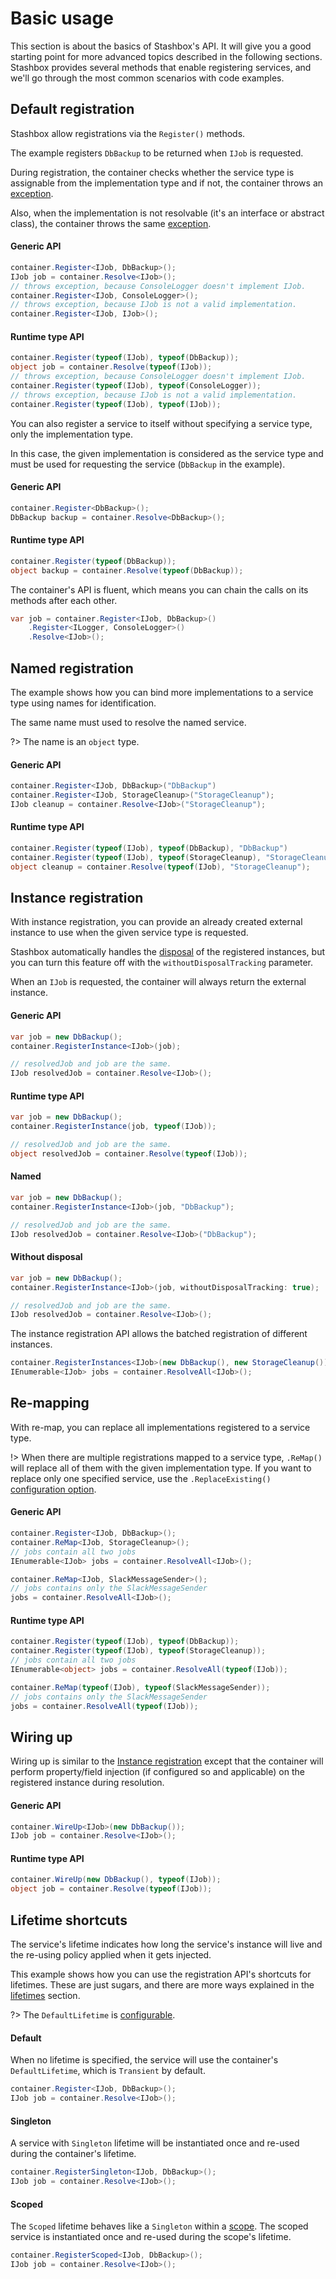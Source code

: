 # Basic usage
This section is about the basics of Stashbox's API. It will give you a good starting point for more advanced topics described in the following sections. 
Stashbox provides several methods that enable registering services, and we'll go through the most common scenarios with code examples.

<!-- panels:start -->

<!-- div:title-panel -->
## Default registration

<!-- div:left-panel -->
Stashbox allow registrations via the `Register()` methods. 

The example registers `DbBackup` to be returned when `IJob` is requested.

During registration, the container checks whether the service type is assignable from the implementation type and if not, the container throws an [exception](diagnostics/exceptions?id=invalidregistrationexception). 

Also, when the implementation is not resolvable (it's an interface or abstract class), the container throws the same [exception](diagnostics/exceptions?id=invalidregistrationexception).

<!-- div:right-panel -->

<!-- tabs:start -->
#### **Generic API**
```cs
container.Register<IJob, DbBackup>();
IJob job = container.Resolve<IJob>();
// throws exception, because ConsoleLogger doesn't implement IJob.
container.Register<IJob, ConsoleLogger>();
// throws exception, because IJob is not a valid implementation.
container.Register<IJob, IJob>();
```
#### **Runtime type API**
```cs
container.Register(typeof(IJob), typeof(DbBackup));
object job = container.Resolve(typeof(IJob));
// throws exception, because ConsoleLogger doesn't implement IJob.
container.Register(typeof(IJob), typeof(ConsoleLogger));
// throws exception, because IJob is not a valid implementation.
container.Register(typeof(IJob), typeof(IJob));
```
<!-- tabs:end -->

<!-- panels:end -->

<!-- panels:start -->

<!-- div:left-panel -->
You can also register a service to itself without specifying a service type, only the implementation type. 

In this case, the given implementation is considered as the service type and must be used for requesting the service (`DbBackup` in the example).

<!-- div:right-panel -->

<!-- tabs:start -->
#### **Generic API**
```cs
container.Register<DbBackup>();
DbBackup backup = container.Resolve<DbBackup>();
```
#### **Runtime type API**
```cs
container.Register(typeof(DbBackup));
object backup = container.Resolve(typeof(DbBackup));
```
<!-- tabs:end -->

<!-- panels:end -->

<!-- panels:start -->

<!-- div:left-panel -->
The container's API is fluent, which means you can chain the calls on its methods after each other.

<!-- div:right-panel -->
```cs
var job = container.Register<IJob, DbBackup>()
    .Register<ILogger, ConsoleLogger>()
    .Resolve<IJob>();
```

<!-- panels:end -->

<!-- panels:start -->

<!-- div:title-panel -->
## Named registration

<!-- div:left-panel -->
The example shows how you can bind more implementations to a service type using names for identification. 

The same name must used to resolve the named service.

?> The name is an `object` type.

<!-- div:right-panel -->

<!-- tabs:start -->
#### **Generic API**
```cs
container.Register<IJob, DbBackup>("DbBackup")
container.Register<IJob, StorageCleanup>("StorageCleanup");
IJob cleanup = container.Resolve<IJob>("StorageCleanup");
```
#### **Runtime type API**
```cs
container.Register(typeof(IJob), typeof(DbBackup), "DbBackup")
container.Register(typeof(IJob), typeof(StorageCleanup), "StorageCleanup");
object cleanup = container.Resolve(typeof(IJob), "StorageCleanup");
```
<!-- tabs:end -->

<!-- panels:end -->

<!-- panels:start -->

<!-- div:title-panel -->
## Instance registration

<!-- div:left-panel -->
With instance registration, you can provide an already created external instance to use when the given service type is requested.

Stashbox automatically handles the [disposal](usage/scopes?id=disposal) of the registered instances, but you can turn this feature off with the `withoutDisposalTracking` parameter.

When an `IJob` is requested, the container will always return the external instance.

<!-- div:right-panel -->

<!-- tabs:start -->
#### **Generic API**
```cs
var job = new DbBackup();
container.RegisterInstance<IJob>(job);

// resolvedJob and job are the same.
IJob resolvedJob = container.Resolve<IJob>();
```
#### **Runtime type API**
```cs
var job = new DbBackup();
container.RegisterInstance(job, typeof(IJob));

// resolvedJob and job are the same.
object resolvedJob = container.Resolve(typeof(IJob));
```
#### **Named**
```cs
var job = new DbBackup();
container.RegisterInstance<IJob>(job, "DbBackup");

// resolvedJob and job are the same.
IJob resolvedJob = container.Resolve<IJob>("DbBackup");
```

#### **Without disposal**
```cs
var job = new DbBackup();
container.RegisterInstance<IJob>(job, withoutDisposalTracking: true);

// resolvedJob and job are the same.
IJob resolvedJob = container.Resolve<IJob>();
```
<!-- tabs:end -->

<!-- panels:end -->

<!-- panels:start -->

<!-- div:left-panel -->

The instance registration API allows the batched registration of different instances.

<!-- div:right-panel -->

```cs
container.RegisterInstances<IJob>(new DbBackup(), new StorageCleanup());
IEnumerable<IJob> jobs = container.ResolveAll<IJob>();
```

<!-- panels:end -->

<!-- panels:start -->

<!-- div:title-panel -->
## Re-mapping

<!-- div:left-panel -->
With re-map, you can replace all implementations registered to a service type. 

!> When there are multiple registrations mapped to a service type, `.ReMap()` will replace all of them with the given implementation type. If you want to replace only one specified service, use the `.ReplaceExisting()` [configuration option](configuration/registration-configuration?id=replace).

<!-- div:right-panel -->


<!-- tabs:start -->
#### **Generic API**
```cs
container.Register<IJob, DbBackup>();
container.ReMap<IJob, StorageCleanup>();
// jobs contain all two jobs
IEnumerable<IJob> jobs = container.ResolveAll<IJob>();

container.ReMap<IJob, SlackMessageSender>();
// jobs contains only the SlackMessageSender
jobs = container.ResolveAll<IJob>();
```
#### **Runtime type API**
```cs
container.Register(typeof(IJob), typeof(DbBackup));
container.Register(typeof(IJob), typeof(StorageCleanup));
// jobs contain all two jobs
IEnumerable<object> jobs = container.ResolveAll(typeof(IJob));

container.ReMap(typeof(IJob), typeof(SlackMessageSender));
// jobs contains only the SlackMessageSender
jobs = container.ResolveAll(typeof(IJob));
```
<!-- tabs:end -->

<!-- panels:end -->

<!-- panels:start -->

<!-- div:title-panel -->
## Wiring up

<!-- div:left-panel -->
Wiring up is similar to the [Instance registration](#instance-registration) except that the container will perform property/field injection (if configured so and applicable) on the registered instance during resolution.

<!-- div:right-panel -->

<!-- tabs:start -->
#### **Generic API**
```cs
container.WireUp<IJob>(new DbBackup());
IJob job = container.Resolve<IJob>();
```
#### **Runtime type API**
```cs
container.WireUp(new DbBackup(), typeof(IJob));
object job = container.Resolve(typeof(IJob));
```
<!-- tabs:end -->

<!-- panels:end -->

<!-- panels:start -->

<!-- div:title-panel -->
## Lifetime shortcuts

<!-- div:left-panel -->
The service's lifetime indicates how long the service's instance will live and the re-using policy applied when it gets injected.

This example shows how you can use the registration API's shortcuts for lifetimes. These are just sugars, and there are more ways explained in the [lifetimes](usage/lifetimes) section.

?> The `DefaultLifetime` is [configurable](usage/lifetimes?id=default-lifetime).
<!-- div:right-panel -->

<!-- tabs:start -->
#### **Default**
When no lifetime is specified, the service will use the container's `DefaultLifetime`, which is `Transient` by default.

```cs
container.Register<IJob, DbBackup>();
IJob job = container.Resolve<IJob>();
```
#### **Singleton**
A service with `Singleton` lifetime will be instantiated once and re-used during the container's lifetime.
```cs
container.RegisterSingleton<IJob, DbBackup>();
IJob job = container.Resolve<IJob>();
```
#### **Scoped**
The `Scoped` lifetime behaves like a `Singleton` within a [scope](usage/scopes). 
The scoped service is instantiated once and re-used during the scope's lifetime.
```cs
container.RegisterScoped<IJob, DbBackup>();
IJob job = container.Resolve<IJob>();
```
<!-- tabs:end -->

<!-- panels:end -->